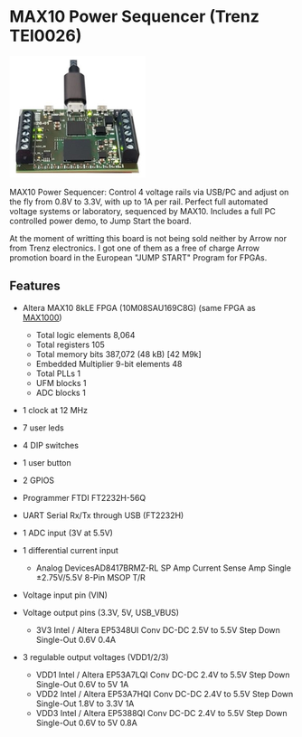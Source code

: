 # MAX10 Power Sequencer (Trenz TEI0026) 

![TEI0026](TEI0026.png)

MAX10 Power Sequencer: Control 4 voltage rails via USB/PC and adjust on the fly from 0.8V to 3.3V, with up to 1A per rail. Perfect full automated voltage systems or laboratory, sequenced by MAX10. Includes a full PC controlled power demo, to Jump Start the board.

At the moment of writting this board is not being sold neither by Arrow nor from Trenz electronics. I got one of them as a free of charge Arrow promotion board in the European "JUMP START" Program for FPGAs.

## Features

- Altera MAX10 8kLE FPGA (10M08SAU169C8G) (same FPGA as [MAX1000](https://github.com/SoCFPGA-learning/Max1000))
  - Total logic elements  8,064
  - Total registers	105
  - Total memory bits	387,072 (48 kB) [42 M9k]
  - Embedded Multiplier 9-bit elements	48 
  - Total PLLs	1
  - UFM blocks  1
  - ADC blocks  1

- 1 clock at 12 MHz
- 7 user leds
- 4 DIP switches
- 1 user button
- 2 GPIOS
- Programmer FTDI FT2232H-56Q
- UART Serial Rx/Tx through USB (FT2232H)
- 1 ADC input (3V at 5.5V)
- 1 differential current input
  - Analog DevicesAD8417BRMZ-RL SP Amp Current Sense Amp Single ±2.75V/5.5V 8-Pin MSOP T/R
- Voltage input pin (VIN)
- Voltage output pins (3.3V, 5V, USB_VBUS)
  - 3V3 Intel / Altera  EP5348UI Conv DC-DC 2.5V to 5.5V Step Down Single-Out 0.6V 0.4A 
- 3 regulable output voltages (VDD1/2/3)
  - VDD1 Intel / Altera EP53A7LQI Conv DC-DC 2.4V to 5.5V Step Down Single-Out 0.6V to 5V 1A 
  - VDD2 Intel / Altera EP53A7HQI Conv DC-DC 2.4V to 5.5V Step Down Single-Out 1.8V to 3.3V 1A 
  - VDD3 Intel / Altera EP5388QI  Conv DC-DC 2.4V to 5.5V Step Down Single-Out 0.6V to 5V 0.8A 
